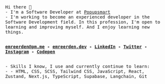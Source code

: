 <samp>Hi there 👋</samp> <br>
<samp> - I'm a Software Developer at [Popupsmart](https://popupsmart.com) </samp> <br>
<samp> - I'm working to become an experienced developer in the Software Development field. In this profession, I'm open to learning and improving myself. And I enjoy learning new things.</samp> <br><br>

<samp> <b> <a href="mailto:emreerden@pm.me">emreerden@pm.me</a> - <a href="https://emreerden.dev/" target="_blank" rel="noreferrer">emreerden.dev</a> - <a href="https://linkedin.com/in/Wiazeph" target="_blank" rel="noreferrer">LinkedIn</a> - <a href="https://twitter.com/Wiazeph" target="_blank" rel="noreferrer">Twitter</a> - <a href="https://instagram.com/Wiazeph" target="_blank" rel="noreferrer">Instagram</a> - <a href="https://codepen.io/Wiazeph" target="_blank" rel="noreferrer">Codepen</a> </b> </samp> <br><br>

<samp> - Skills I know, I use and currently continue to learn:</samp> <br>
<samp> - - HTML, CSS, SCSS, Tailwind CSS, JavaScript, React, Zustand, Next.js, TypeScript, Supabase, Langchain, Git</samp>
